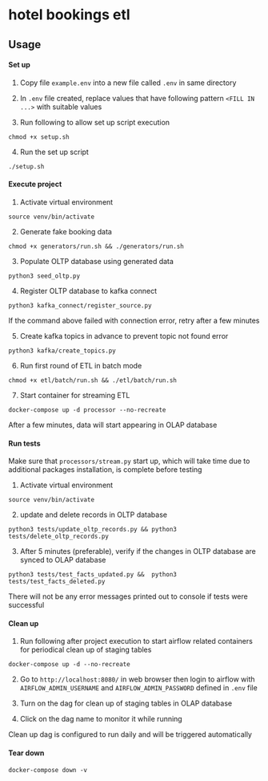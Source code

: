 # hotel bookings etl

## Usage

#### Set up
1. Copy file `example.env` into a new file called `.env` in same directory
   
2. In `.env` file created, replace values that have following pattern `<FILL IN ...>` with suitable values 

3. Run following to allow set up script execution

```
chmod +x setup.sh
```

4. Run the set up script

```
./setup.sh
```

#### Execute project 

1. Activate virtual environment

```
source venv/bin/activate
```

2. Generate fake booking data

```
chmod +x generators/run.sh && ./generators/run.sh
```

3. Populate OLTP database using generated data
   
```
python3 seed_oltp.py
``` 

4. Register OLTP database to kafka connect

```
python3 kafka_connect/register_source.py
```

If the command above failed with connection error, retry after a few minutes

5. Create kafka topics in advance to prevent topic not found error

```
python3 kafka/create_topics.py 
```

6. Run first round of ETL in batch mode

```
chmod +x etl/batch/run.sh && ./etl/batch/run.sh
```

7. Start container for streaming ETL

```
docker-compose up -d processor --no-recreate
```

After a few minutes, data will start appearing in OLAP database

#### Run tests

Make sure that `processors/stream.py` start up, which will take time due to additional packages installation, is complete before testing

1. Activate virtual environment

```
source venv/bin/activate
```

2. update and delete records in OLTP database

```
python3 tests/update_oltp_records.py && python3 tests/delete_oltp_records.py
```

3. After 5 minutes (preferable), verify if the changes in OLTP database are synced to OLAP database

```
python3 tests/test_facts_updated.py &&  python3 tests/test_facts_deleted.py
```

There will not be any error messages printed out to console if tests were successful

#### Clean up
1. Run following after project execution to start airflow related containers for periodical clean up of staging tables

```
docker-compose up -d --no-recreate
```

2. Go to `http://localhost:8080/` in web browser then login to airflow with `AIRFLOW_ADMIN_USERNAME` and `AIRFLOW_ADMIN_PASSWORD` defined in `.env` file
   
3. Turn on the dag for clean up of staging tables in OLAP database


4. Click on the dag name to monitor it while running

Clean up dag is configured to run daily and will be triggered automatically

#### Tear down

```
docker-compose down -v
```
